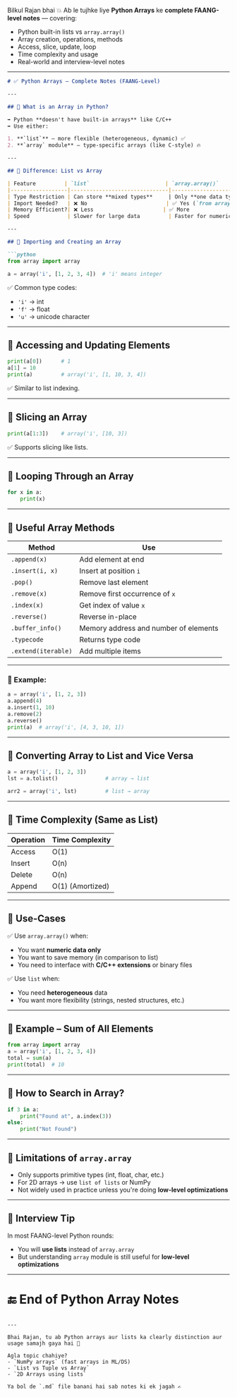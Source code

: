 Bilkul Rajan bhai 💥
Ab le tujhke liye **Python Arrays** ke **complete FAANG-level notes** — covering:

* Python built-in lists vs `array.array()`
* Array creation, operations, methods
* Access, slice, update, loop
* Time complexity and usage
* Real-world and interview-level notes

---

````markdown
# ✅ Python Arrays – Complete Notes (FAANG-Level)

---

## 🔹 What is an Array in Python?

➡ Python **doesn't have built-in arrays** like C/C++  
➡ Use either:

1. **`list`** – more flexible (heterogeneous, dynamic) ✅
2. **`array` module** – type-specific arrays (like C-style) 🔥

---

## 🔹 Difference: List vs Array

| Feature         | `list`                        | `array.array()`                |
|------------------|-------------------------------|-------------------------------|
| Type Restriction | Can store **mixed types**     | Only **one data type**        |
| Import Needed?   | ❌ No                         | ✅ Yes (`from array import array`) |
| Memory Efficient?| ❌ Less                      | ✅ More                        |
| Speed            | Slower for large data         | Faster for numeric data       |

---

## 🔹 Importing and Creating an Array

```python
from array import array

a = array('i', [1, 2, 3, 4])  # 'i' means integer
````

✅ Common type codes:

* `'i'` → int
* `'f'` → float
* `'u'` → unicode character

---

## 🔹 Accessing and Updating Elements

```python
print(a[0])      # 1
a[1] = 10
print(a)         # array('i', [1, 10, 3, 4])
```

✅ Similar to list indexing.

---

## 🔹 Slicing an Array

```python
print(a[1:3])    # array('i', [10, 3])
```

✅ Supports slicing like lists.

---

## 🔹 Looping Through an Array

```python
for x in a:
    print(x)
```

---

## 🔹 Useful Array Methods

| Method              | Use                                   |
| ------------------- | ------------------------------------- |
| `.append(x)`        | Add element at end                    |
| `.insert(i, x)`     | Insert at position `i`                |
| `.pop()`            | Remove last element                   |
| `.remove(x)`        | Remove first occurrence of `x`        |
| `.index(x)`         | Get index of value `x`                |
| `.reverse()`        | Reverse in-place                      |
| `.buffer_info()`    | Memory address and number of elements |
| `.typecode`         | Returns type code                     |
| `.extend(iterable)` | Add multiple items                    |

---

### 🔸 Example:

```python
a = array('i', [1, 2, 3])
a.append(4)
a.insert(1, 10)
a.remove(2)
a.reverse()
print(a)  # array('i', [4, 3, 10, 1])
```

---

## 🔹 Converting Array to List and Vice Versa

```python
a = array('i', [1, 2, 3])
lst = a.tolist()               # array → list

arr2 = array('i', lst)         # list → array
```

---

## 🔹 Time Complexity (Same as List)

| Operation | Time Complexity  |
| --------- | ---------------- |
| Access    | O(1)             |
| Insert    | O(n)             |
| Delete    | O(n)             |
| Append    | O(1) (Amortized) |

---

## 🔹 Use-Cases

✅ Use `array.array()` when:

* You want **numeric data only**
* You want to save memory (in comparison to list)
* You need to interface with **C/C++ extensions** or binary files

✅ Use `list` when:

* You need **heterogeneous** data
* You want more flexibility (strings, nested structures, etc.)

---

## 🔹 Example – Sum of All Elements

```python
from array import array
a = array('i', [1, 2, 3, 4])
total = sum(a)
print(total)  # 10
```

---

## 🔹 How to Search in Array?

```python
if 3 in a:
    print("Found at", a.index(3))
else:
    print("Not Found")
```

---

## 🔹 Limitations of `array.array`

* Only supports primitive types (int, float, char, etc.)
* For 2D arrays → use `list of lists` or NumPy
* Not widely used in practice unless you're doing **low-level optimizations**

---

## 🔹 Interview Tip

In most FAANG-level Python rounds:

* You will **use lists** instead of `array.array`
* But understanding `array` module is still useful for **low-level optimizations**

---

# 🔚 End of Python Array Notes

```

---

Bhai Rajan, tu ab Python arrays aur lists ka clearly distinction aur usage samajh gaya hai 💪

Agla topic chahiye?
- `NumPy arrays` (fast arrays in ML/DS)
- `List vs Tuple vs Array`
- `2D Arrays using lists`

Ya bol de `.md` file banani hai sab notes ki ek jagah ✍️
```

